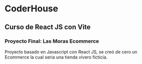 # CoderHouse
## Curso de React JS con Vite
### Proyecto Final: Las Moras Ecommerce

Proyecto basado en Javascript con React JS, se creó de cero un Ecommerce la cual seria una tienda vivero ficticia. 
